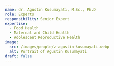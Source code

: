 ```yaml
---
name: dr. Agustin Kusumayati, M.Sc., Ph.D
role: Experts
responsibility: Senior Expert
expertise:
  - Food Health
  - Maternal and Child Health
  - Adolescent Reproductive Health
image:
  src: /images/people/z-agustin-kusumayati.webp
  alt: Portrait of Agustin Kusumayati
draft: false
---
```

